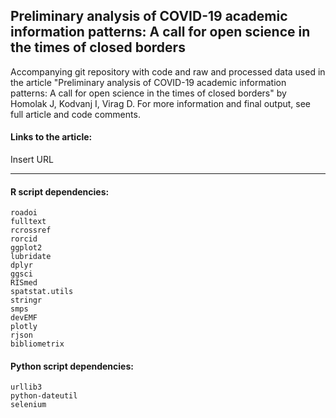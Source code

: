 ## Preliminary analysis of COVID-19 academic information patterns: A call for open science in the times of closed borders

Accompanying git repository with code and raw and processed data used in the article "Preliminary analysis of COVID-19 academic information patterns: A call for open science in the times of closed borders" by Homolak J, Kodvanj I, Virag D. For more information and final output, see full article and code comments.

#### Links to the article:

Insert URL

-----

#### R script dependencies:
    roadoi
    fulltext
    rcrossref
    rorcid
    ggplot2
    lubridate
    dplyr
    ggsci
    RISmed
    spatstat.utils
    stringr
    smps
    devEMF
    plotly
    rjson
    bibliometrix

#### Python script dependencies:
    urllib3
    python-dateutil
    selenium
